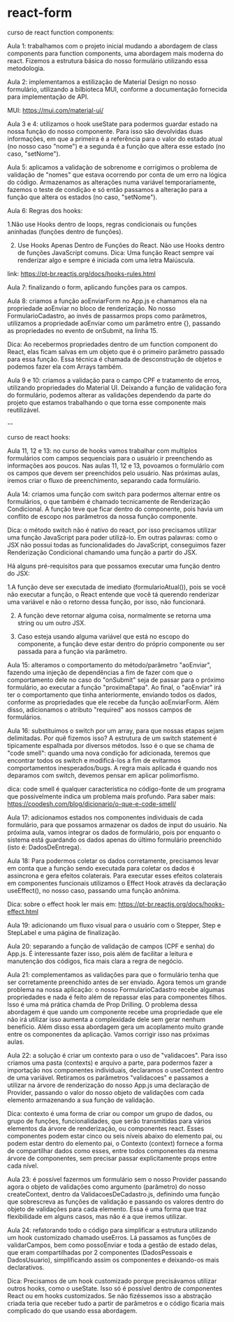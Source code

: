 # react-form

curso de react function components:

Aula 1: trabalhamos com o projeto inicial mudando a abordagem de class components para function components, uma abordagem mais moderna do react. Fizemos a estrutura básica do nosso formulário utilizando essa metodologia.

Aula 2: implementamos a estilização de Material Design no nosso formulário, utilizando a bilbioteca MUI, conforme a documentação fornecida para implementação de API.

MUI: https://mui.com/material-ui/

Aula 3 e 4: utilizamos o hook useState para podermos guardar estado na nossa função do nosso componente. Para isso são devolvidas duas informações, em que a primeira é a referência para o valor do estado atual (no nosso caso "nome") e a segunda é a função que altera esse estado (no caso, "setNome").

Aula 5: aplicamos a validação de sobrenome e corrigimos o problema de validação de "nomes" que estava ocorrendo por conta de um erro na lógica do código. Armazenamos as alterações numa variável temporariamente, fazemos o teste de condição e só então passamos a alteração para a função que altera os estados (no caso, "setNome").

Aula 6: Regras dos hooks:

1.Não use Hooks dentro de loops, regras condicionais ou funções aninhadas (funções dentro de funções).

2. Use Hooks Apenas Dentro de Funções do React. Não use Hooks dentro de funções JavaScript comuns. Dica: Uma função React sempre vai renderizar algo e sempre é iniciada com uma letra Maiúscula.

link: https://pt-br.reactjs.org/docs/hooks-rules.html

Aula 7: finalizando o form, aplicando funções para os campos.

Aula 8: criamos a função aoEnviarForm no App.js e chamamos ela na propriedade aoEnviar no bloco de renderização. No nosso FormularioCadastro, ao invés de passarmos props como parâmetros, utilizamos a propriedade aoEnviar como um parâmetro entre {}, passando as propriedades no evento de onSubmit, na linha 15.

Dica: Ao recebermos propriedades dentro de um function component do React, elas ficam salvas em um objeto que é o primeiro parâmetro passado para essa função. Essa técnica é chamada de desconstrução de objetos e podemos fazer ela com Arrays também.

Aula 9 e 10: criamos a validação para o campo CPF e tratamento de erros, utilizando propriedades do Material UI. Deixando a função de validação fora do formulário, podemos alterar as validações dependendo da parte do projeto que estamos trabalhando o que torna esse componente mais reutilizável.

--

curso de react hooks:

Aula 11, 12 e 13: no curso de hooks vamos trabalhar com multiplos formulários com campos sequenciais para o usuário ir preenchendo as informações aos poucos. Nas aulas 11, 12 e 13, povoamos o formulário com os campos que devem ser preenchidos pelo usuário. Nas próximas aulas, iremos criar o fluxo de preenchimento, separando cada formulário.

Aula 14: criamos uma função com switch para podermos alternar entre os formulários, o que também é chamado tecnicamente de Renderização Condicional. A função teve que ficar dentro do componente, pois havia um conflito de escopo nos parâmetros da nossa função componente.

Dica: o método switch não é nativo do react, por isso precisamos utilizar uma função JavaScript para poder utilizá-lo. Em outras palavras: como o JSX não possui todas as funcionalidades do JavaScript, conseguimos fazer Renderização Condicional chamando uma função a partir do JSX.

Há alguns pré-requisitos para que possamos executar uma função dentro do JSX:

1.A função deve ser executada de imediato (formularioAtual()), pois se você não executar a função, o React entende que você tá querendo renderizar uma variável e não o retorno dessa função, por isso, não funcionará.

2. A função deve retornar alguma coisa, normalmente se retorna uma string ou um outro JSX.

3. Caso esteja usando alguma variável que está no escopo do componente, a função deve estar dentro do próprio componente ou ser passada para a função via parâmetro.

Aula 15: alteramos o comportamento do método/parâmetro "aoEnviar", fazendo uma injeção de dependências a fim de fazer com que o comportamento dele no caso do "onSubmit" seja de passar para o próximo formulário, ao executar a função "proximaEtapa". Ao final, o "aoEnviar" irá ter o comportamento que tinha anteriormente, enviando todos os dados, conforme as propriedades que ele recebe da função aoEnviarForm. Além disso, adicionamos o atributo "required" aos nossos campos de formulários.

Aula 16: substituimos o switch por um array, para que nossas etapas sejam delimitadas. Por quê fizemos isso? A estrutura de um switch statement é tipicamente espalhada por diversos métodos. Isso é o que se chama de "code smell": quando uma nova condição for adicionada, teremos que encontrar todos os switch e modificá-los a fim de evitarmos comportamentos inesperados/bugs. A regra mais aplicada é quando nos deparamos com switch, devemos pensar em aplicar polimorfismo.

dica: code smell é qualquer característica no código-fonte de um programa que possivelmente indica um problema mais profundo. Para saber mais: https://coodesh.com/blog/dicionario/o-que-e-code-smell/

Aula 17: adicionamos estados nos componentes individuais de cada formulário, para que possamos armazenar os dados de input do usuário. Na próxima aula, vamos integrar os dados de formulário, pois por enquanto o sistema está guardando os dados apenas do último formulário preenchido (isto é: DadosDeEntrega).

Aula 18: Para podermos coletar os dados corretamente, precisamos levar em conta que a função sendo executada para coletar os dados é assincrona e gera efeitos colaterais. Para executar esses efeitos colaterais em componentes funcionais utilizamos o Effect Hook através da declaração useEffect(), no nosso caso, passando uma função anônima.

Dica: sobre o effect hook ler mais em: https://pt-br.reactjs.org/docs/hooks-effect.html

Aula 19: adicionando um fluxo visual para o usuário com o Stepper, Step e StepLabel e uma página de finalização.

Aula 20: separando a função de validação de campos (CPF e senha) do App.js. É interessante fazer isso, pois além de facilitar a leitura e manutenção dos códigos, fica mais clara a regra de negócio.

Aula 21: complementamos as validações para que o formulário tenha que ser corretamente preenchido antes de ser enviado. Agora temos um grande problema na nossa aplicação: o nosso FormularioCadastro recebe algumas propriedades e nada é feito além de repassar elas para componentes filhos. Isso é uma má prática chamda de Prop Drilling. O problema dessa abordagem é que uando um componente recebe uma propriedade que ele não irá utilizar isso aumenta a complexidade dele sem gerar nenhum benefício. Além disso essa abordagem gera um acoplamento muito grande entre os componentes da aplicação. Vamos corrigir isso nas próximas aulas.

Aula 22: a solução é criar um contexto para o uso de "validacoes". Para isso criamos uma pasta (contexts) e arquivo a parte, para podermos fazer a importação nos componentes individuais, declaramos o useContext dentro de uma variável. Retiramos os parâmetros "validacoes" e passamos a utilizar na árvore de renderização do nosso App.js uma declaração de Provider, passando o valor do nosso objeto de validações com cada elemento armazenando a sua função de validação.

Dica: contexto é uma forma de criar ou compor um grupo de dados, ou grupo de funções, funcionalidades, que serão transmitidas para vários elementos da árvore de renderização, ou componentes react. Esses componentes podem estar cinco ou seis níveis abaixo do elemento pai, ou podem estar dentro do elemento pai, o Contexto (context) fornece a forma de compartilhar dados como esses, entre todos componentes da mesma árvore de componentes, sem precisar passar explicitamente props entre cada nível.

Aula 23: é possível fazermos um formulário sem o nosso Provider passando agora o objeto de validações como argumento (parâmetro) do nosso createContext, dentro da ValidacoesDeCadastro.js, definindo uma função que sobrescreva as funções de validação e passando os valores dentro do objeto de validações para cada elemento. Essa é uma forma que traz flexibilidade em alguns casos, mas não é a que iremos utilizar.

Aula 24: refatorando todo o código para simplificar a estrutura utilizando um hook customizado chamado useErros. Lá passamos as funções de validarCampos, bem como possoEnviar e toda a gestão de estado delas, que eram compartilhadas por 2 componentes (DadosPessoais e DadosUsuario), simplificando assim os componentes e deixando-os mais declarativos.

Dica: Precisamos de um hook customizado porque precisávamos utilizar outros hooks, como o useState. Isso só é possível dentro de componentes React ou em hooks customizados. Se não fizéssemos isso a abstração criada teria que receber tudo a partir de parâmetros e o código ficaria mais complicado do que usando essa abordagem.
